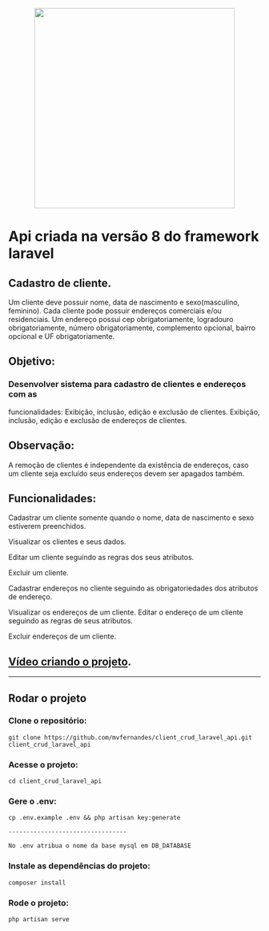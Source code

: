 <p align="center"><a href="https://laravel.com" target="_blank"><img src="https://raw.githubusercontent.com/laravel/art/master/logo-lockup/5%20SVG/2%20CMYK/1%20Full%20Color/laravel-logolockup-cmyk-red.svg" width="400"></a></p>

# Api criada na versão 8 do framework laravel

## Cadastro de cliente.

Um cliente deve possuir nome, data de nascimento e sexo(masculino,
feminino).
Cada cliente pode possuir endereços comerciais e/ou residenciais.
Um endereço possui cep obrigatoriamente, logradouro obrigatoriamente,
número
obrigatoriamente, complemento opcional, bairro opcional e UF
obrigatoriamente.

## Objetivo:
### Desenvolver sistema para cadastro de clientes e endereços com as
funcionalidades:
Exibição, inclusão, edição e exclusão de clientes.
Exibição, inclusão, edição e exclusão de endereços de clientes.

## Observação:
A remoção de clientes é independente da existência de endereços, caso um
cliente
seja excluído seus endereços devem ser apagados também.

## Funcionalidades:
Cadastrar um cliente somente quando o nome, data de nascimento e sexo
estiverem preenchidos.

Visualizar os clientes e seus dados.

Editar um cliente seguindo as regras dos seus atributos.

Excluir um cliente.

Cadastrar endereços no cliente seguindo as obrigatoriedades dos atributos
de
endereço.

Visualizar os endereços de um cliente.
Editar o endereço de um cliente seguindo as regras de seus atributos.

Excluir endereços de um cliente.

## [Vídeo criando o projeto](https://youtu.be/quhYsONAqSQ).

---

## Rodar o projeto

### Clone o repositório:
```
git clone https://github.com/mvfernandes/client_crud_laravel_api.git client_crud_laravel_api
```

### Acesse o projeto:
```
cd client_crud_laravel_api
```

### Gere o .env:
```
cp .env.example .env && php artisan key:generate

---------------------------------

No .env atribua o nome da base mysql em DB_DATABASE
```

### Instale as dependências do projeto:
```
composer install
```

### Rode o projeto:
```
php artisan serve
```
